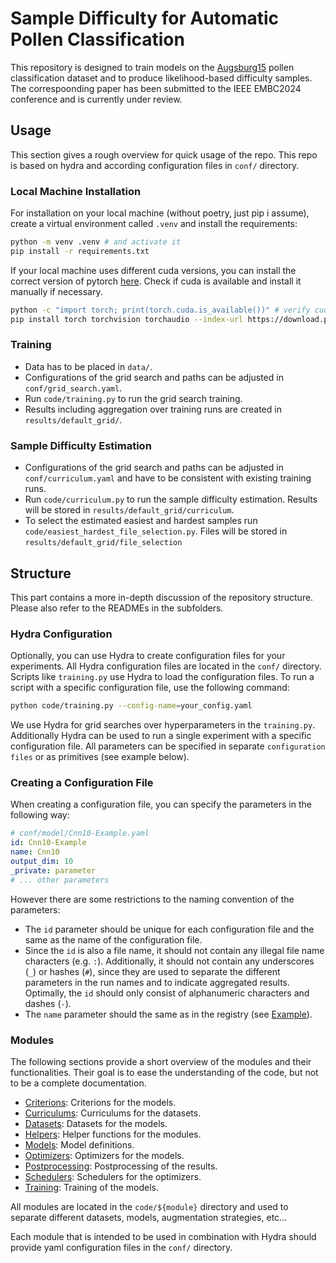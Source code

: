 # Sample Difficulty for Automatic Pollen Classification 

This repository is designed to train models on the [Augsburg15](https://www.sciencedirect.com/science/article/pii/S0048969721040043) pollen classification dataset and to produce likelihood-based difficulty samples. The correspoonding paper has been submitted to the IEEE EMBC2024 conference and is currently under review.  


## Usage

This section gives a rough overview for quick usage of the repo. This repo is based on hydra and according configuration files in `conf/` directory. 


### Local Machine Installation

For installation on your local machine (without poetry, just pip i assume), create a virtual environment called `.venv` and install the requirements:

```bash
python -m venv .venv # and activate it
pip install -r requirements.txt
```

If your local machine uses different cuda versions, you can install the correct version of pytorch [here](https://pytorch.org/get-started/locally/). Check if cuda is available and install it manually if necessary.

```bash
python -c "import torch; print(torch.cuda.is_available())" # verify cuda is available
pip install torch torchvision torchaudio --index-url https://download.pytorch.org/whl/cu121 #your version here
```

### Training

- Data has to be placed in `data/`.
- Configurations of the grid search and paths can be adjusted in `conf/grid_search.yaml`.
- Run `code/training.py` to run the grid search training.
- Results including aggregation over training runs are created in `results/default_grid/`.

### Sample Difficulty Estimation

- Configurations of the grid search and paths can be adjusted in `conf/curriculum.yaml` and have to be consistent with existing training runs.
- Run `code/curriculum.py` to run the sample difficulty estimation. 
Results will be stored in `results/default_grid/curriculum`.
- To select the estimated easiest and hardest samples run `code/easiest_hardest_file_selection.py`. Files will be stored in `results/default_grid/file_selection`

## Structure

This part contains a more in-depth discussion of the repository structure. Please also refer to the READMEs in the subfolders.

### Hydra Configuration

Optionally, you can use Hydra to create configuration files for your experiments. All Hydra configuration files are located in the `conf/` directory.
Scripts like `training.py` use Hydra to load the configuration files. To run a script with a specific configuration file, use the following command:

```bash
python code/training.py --config-name=your_config.yaml
```

We use Hydra for grid searches over hyperparameters in the `training.py`.
Additionally Hydra can be used to run a single experiment with a specific configuration file.
All parameters can be specified in separate `configuration files` or as primitives (see example below).

### Creating a Configuration File

When creating a configuration file, you can specify the parameters in the following way:

```yaml
# conf/model/Cnn10-Example.yaml
id: Cnn10-Example
name: Cnn10
output_dim: 10
_private: parameter
# ... other parameters
```

However there are some restrictions to the naming convention of the parameters:

- The `id` parameter should be unique for each configuration file and the same as the name of the configuration file.
- Since the `id` is also a file name, it should not contain any illegal file name characters (e.g. `:`). Additionally, it should not contain any underscores (`_`) or hashes (`#`), since they are used to separate the different parameters in the run names and to indicate aggregated results. Optimally, the `id` should only consist of alphanumeric characters and dashes (`-`).
- The `name` parameter should the same as in the registry (see [Example](#example)).

### Modules

The following sections provide a short overview of the modules and their functionalities.
Their goal is to ease the understanding of the code, but not to be a complete documentation.

- [Criterions](./code/criterions/README.md): Criterions for the models.
- [Curriculums](./code/curriculums/README.md): Curriculums for the datasets.
- [Datasets](./code/datasets/README.md): Datasets for the models.
- [Helpers](./code/helpers/README.md): Helper functions for the modules.
- [Models](./code/models/README.md): Model definitions.
- [Optimizers](./code/optimizers/README.md): Optimizers for the models.
- [Postprocessing](./code/postprocessing/README.md): Postprocessing of the results.
- [Schedulers](./code/schedulers/README.md): Schedulers for the optimizers.
- [Training](./code/training/README.md): Training of the models.

All modules are located in the `code/${module}` directory and used to separate different datasets, models, augmentation strategies, etc...

Each module that is intended to be used in combination with Hydra should provide yaml configuration files in the `conf/` directory.
